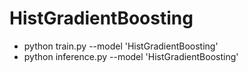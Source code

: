 # HistGradientBoosting
- python train.py --model 'HistGradientBoosting'
- python inference.py --model 'HistGradientBoosting'